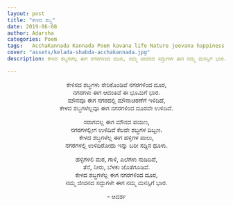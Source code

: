 ```yaml
---
layout: post
title: "ಕೇಳದ ಶಬ್ಧ"
date: 2019-06-08
author: Adarsha
categories: Poem
tags:	AcchaKannada Kannada Poem kavana life Nature jeevana happiness city village india karnataka silence sounds
cover: "assets/kelada-shabda-acchakannada.jpg"
description: ಕೇಳದ ಶಬ್ಧಗಳೆಲ್ಲ ಈಗ ನಗರಗಳಿಂದ ದೂರ, ನಮ್ಮ ಜೀವನದ ಸದ್ದುಗಳೇ ಈಗ ನಮ್ಮ ಮನಸ್ಸಿಗೆ ಭಾರ.

---
```

<p align ="center">ಕೇಳಿಸದ ಶಬ್ಧಗಳು ಸೇರಿಕೊಂಡಿವೆ ನಗರಗಳಿಂದ ದೂರ,<br>
ನಗರಗಳು ಈಗ ಆದಂತಿವೆ ಈ ಭೂಮಿಗೆ ಭಾರ.<br>
ಮೌನವೂ ಈಗ ನಗರದಲ್ಲಿ ಮೌನಾಚರಣೆಗೆ ಇಳಿದಿದೆ,<br>
ಕೇಳದ ಶಬ್ಧಗಳೆಲ್ಲವೂ ಈಗ ನಗರಗಳಿಂದ ದೂರವೇ ಉಳಿದಿದೆ.</p><!--more-->

<p align ="center">ಸರಾಗವಲ್ಲ ಈಗ ಮೌನದ ಪಯಣ,<br>
ನಗರಗಳಲ್ಲೀಗ ಉಳಿದಿವೆ ಕೆಲವೇ ಶಬ್ಧಗಳ ದಿಬ್ಬಣ.<br>
ಕೇಳದ ಶಬ್ಧಗಳೆಲ್ಲ ಈಗ ಹಳ್ಳಿಗಳ ಪಾಲು,<br>
ನಗರಗಳಲ್ಲಿ ಉಳಿದಿರೋದು ಇನ್ನು ಬರೀ ಸದ್ದಿನ ಧೂಳು.</p>

<p align ="center">ಹಳ್ಳಿಗಳಲಿ ಮರ, ಗಾಳಿ, ಎಲೆಗಳು ನುಡಿದಿವೆ,<br>
ತೆನೆ, ನೀರು, ಬೆಳಕು ಜೊತೆಗೂಡಿವೆ.<br>
ಕೇಳದ ಶಬ್ಧಗಳೆಲ್ಲ ಈಗ ನಗರಗಳಿಂದ ದೂರ,<br>
ನಮ್ಮ ಜೀವನದ ಸದ್ದುಗಳೇ ಈಗ ನಮ್ಮ ಮನಸ್ಸಿಗೆ ಭಾರ.</p>

<p align ="center">- ಆದರ್ಶ</p>
